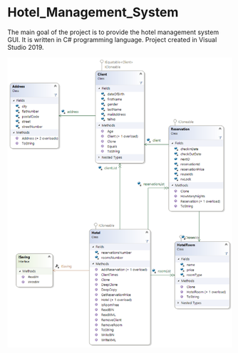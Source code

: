 # Hotel_Management_System
The main goal of the project is to provide the hotel management system GUI. It is written in C# programming language. Project created in Visual Studio 2019. 

![DiagramUML](HotelSystem/HotelClassDiagram.png)
